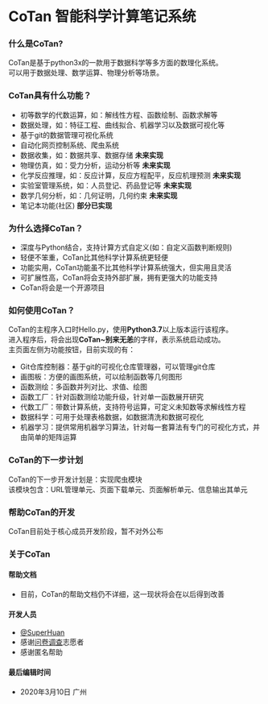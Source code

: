 # CoTan 智能科学计算笔记系统
### 什么是CoTan?
CoTan是基于python3x的一款用于数据科学等多方面的数理化系统。  
可以用于数据处理、数学运算、物理分析等场景。
### CoTan具有什么功能？
* 初等数学的代数运算，如：解线性方程、函数绘制、函数求解等
* 数据处理，如：特征工程、曲线拟合、机器学习以及数据可视化等
* 基于git的数据管理可视化系统
* 自动化网页控制系统、爬虫系统
* 数据收集，如：数据共享、数据存储 **未来实现**
* 物理仿真，如：受力分析，运动分析等 **未来实现**
* 化学反应推理，如：反应计算，反应方程配平，反应机理预测 **未来实现**
* 实验室管理系统，如：人员登记、药品登记等 **未来实现**
* 数学几何分析，如：几何证明，几何约束 **未来实现**
* 笔记本功能(社区) **部分已实现**
### 为什么选择CoTan？
* 深度与Python结合，支持计算方式自定义(如：自定义函数判断规则)
* 轻便不笨重，CoTan比其他科学计算系统更轻便
* 功能实用，CoTan功能虽不比其他科学计算系统强大，但实用且灵活
* 可扩展性高，CoTan将会支持外部扩展，拥有更强大的功能支持
* CoTan将会是一个开源项目
### 如何使用CoTan？
CoTan的主程序入口时Hello.py，使用**Python3.7**以上版本运行该程序。  
进入程序后，将会出现**CoTan~别来无恙**的字样，表示系统启动成功。  
主页面左侧为功能按钮，目前实现的有：  
* Git仓库控制器：基于git的可视化仓库管理器，可以管理git仓库  
* 画图板：方便的画图系统，可以绘制函数等几何图形  
* 函数测绘：多函数并列对比、求值、绘图  
* 函数工厂：针对函数测绘功能升级，针对单一函数展开研究  
* 代数工厂：带数计算系统，支持符号运算，可定义未知数等求解线性方程
* 数据科学：可用于处理表格数据，如数据清洗和数据可视化
* 机器学习：提供常用机器学习算法，针对每一套算法有专门的可视化方式，并由简单的矩阵运算
### CoTan的下一步计划
CoTan的下一步开发计划是：实现爬虫模块  
该模块包含：URL管理单元、页面下载单元、页面解析单元、信息输出其单元  
### 帮助CoTan的开发
CoTan目前处于核心成员开发阶段，暂不对外公布
### 关于CoTan
#### 帮助文档
* 目前，CoTan的帮助文档仍不详细，这一现状将会在以后得到改善
#### 开发人员
* [@SuperHuan](https://github.com/SuperH-0630)
* 感谢[问卷调查](https://wj.qq.com/s2/5407934/33ae)志愿者
* 感谢匿名帮助
  
#### 最后编辑时间
* 2020年3月10日 广州